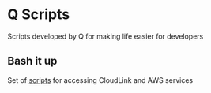 # Q Scripts

Scripts developed by Q for making life easier for developers

## Bash it up

Set of [scripts](./bash/README.md) for accessing CloudLink and AWS services